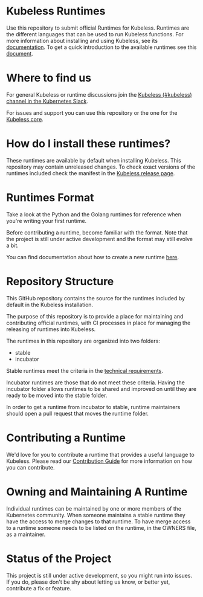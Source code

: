 # Kubeless Runtimes

Use this repository to submit official Runtimes for Kubeless. Runtimes are the different languages that can be used to run Kubeless functions. For more information about installing and using Kubeless, see its [documentation](https://kubeless.io/docs/). To get a quick introduction to the available runtimes see this [document](https://kubeless.io/docs/runtimes).

# Where to find us

For general Kubeless or runtime discussions join the [Kubeless (#kubeless) channel in the Kubernetes Slack](https://kubernetes.slack.com/messages/kubeless).

For issues and support you can use this repository or the one for the [Kubeless core](https://github.com/kubeless/kubeless).

# How do I install these runtimes?

These runtimes are available by default when installing Kubeless. This repository may contain unreleased changes. To check exact versions of the runtimes included check the manifest in the [Kubeless release page](https://github.com/kubeless/kubeless/releases).

# Runtimes Format

Take a look at the Python and the Golang runtimes for reference when you're writing your first runtime.

Before contributing a runtime, become familiar with the format. Note that the project is still under active development and the format may still evolve a bit.

You can find documentation about how to create a new runtime [here](https://kubeless.io/docs/implementing-new-runtime/).

# Repository Structure

This GitHub repository contains the source for the runtimes included by default in the Kubeless installation.

The purpose of this repository is to provide a place for maintaining and contributing official runtimes, with CI processes in place for managing the releasing of runtimes into Kubeless.

The runtimes in this repository are organized into two folders:

- stable
- incubator

Stable runtimes meet the criteria in the [technical requirements](DEVELOPER_GUIDE.md#runtime-image-requirements).

Incubator runtimes are those that do not meet these criteria. Having the incubator folder allows runtimes to be shared and improved on until they are ready to be moved into the stable folder.

In order to get a runtime from incubator to stable, runtime maintainers should open a pull request that moves the runtime folder.

# Contributing a Runtime

We'd love for you to contribute a runtime that provides a useful language to Kubeless. Please read our [Contribution Guide](CONTRIBUTING.md) for more information on how you can contribute.

# Owning and Maintaining A Runtime

Individual runtimes can be maintained by one or more members of the Kubernetes community. When someone maintains a stable runtime they have the access to merge changes to that runtime. To have merge access to a runtime someone needs to be listed on the runtime, in the OWNERS file, as a maintainer.

# Status of the Project

This project is still under active development, so you might run into issues. If you do, please don't be shy about letting us know, or better yet, contribute a fix or feature.
